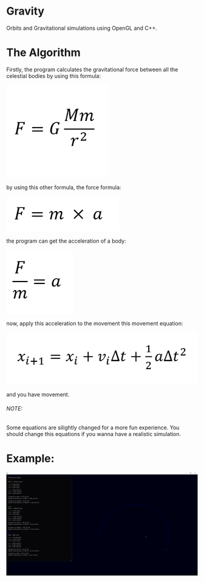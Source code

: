# Gravity
Orbits and Gravitational simulations using OpenGL and C++.

# The Algorithm
Firstly, the program calculates the gravitational force between all the celestial bodies by using this formula:

<img src="https://raw.githubusercontent.com/TheMisterOdd/Gravity/main/images/GravitationalForce.png" alt="GravitationalForce"/>

by using this other formula, the force formula:

<img src="https://raw.githubusercontent.com/TheMisterOdd/Gravity/main/images/Force.png" alt="GravitationalForce"/>

the program can get the acceleration of a body:

<img src="https://raw.githubusercontent.com/TheMisterOdd/Gravity/main/images/Acceleration.png" alt="Acceleration"/>

now, apply this acceleration to the movement this movement equation:

<img src="https://raw.githubusercontent.com/TheMisterOdd/Gravity/main/images/LeapfrogIntegration.png" alt="Acceleration"/>

and you have movement.

###### NOTE: 
Some equations are silightly changed for a more fun experience. You should change this equations if you wanna have a realistic simulation.


# Example:

<img src="https://raw.githubusercontent.com/TheMisterOdd/Gravity/main/images/example.png" alt="window output"/>
